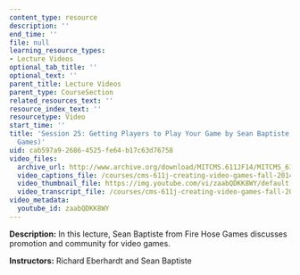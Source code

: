 ```yaml
---
content_type: resource
description: ''
end_time: ''
file: null
learning_resource_types:
- Lecture Videos
optional_tab_title: ''
optional_text: ''
parent_title: Lecture Videos
parent_type: CourseSection
related_resources_text: ''
resource_index_text: ''
resourcetype: Video
start_time: ''
title: 'Session 25: Getting Players to Play Your Game by Sean Baptiste (Fire Hose
  Games)'
uid: cab597a9-2686-4525-fe64-b17c63d76758
video_files:
  archive_url: http://www.archive.org/download/MITCMS.611JF14/MITCMS_611JF14_lec25_300k.mp4
  video_captions_file: /courses/cms-611j-creating-video-games-fall-2014/97834ddc19df5cc985d1d43b2681ae28_zaabQDKK8WY.vtt
  video_thumbnail_file: https://img.youtube.com/vi/zaabQDKK8WY/default.jpg
  video_transcript_file: /courses/cms-611j-creating-video-games-fall-2014/38d12e6932c83f09321a259bb2166c99_zaabQDKK8WY.pdf
video_metadata:
  youtube_id: zaabQDKK8WY
---
```


**Description:** In this lecture, Sean Baptiste from Fire Hose Games discusses promotion and community for video games.

**Instructors:** Richard Eberhardt and Sean Baptiste